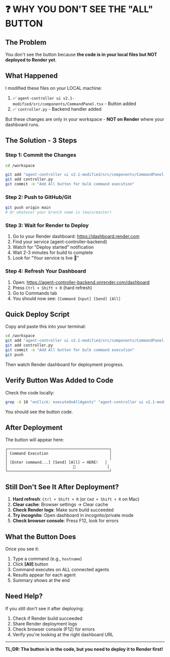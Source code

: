 # ❓ WHY YOU DON'T SEE THE "ALL" BUTTON

## The Problem

You don't see the button because **the code is in your local files but NOT deployed to Render yet**.

## What Happened

I modified these files on your LOCAL machine:
1. ✅ `agent-controller ui v2.1-modified/src/components/CommandPanel.tsx` - Button added
2. ✅ `controller.py` - Backend handler added

But these changes are only in your workspace - **NOT on Render** where your dashboard runs.

## The Solution - 3 Steps

### Step 1: Commit the Changes

```bash
cd /workspace

git add "agent-controller ui v2.1-modified/src/components/CommandPanel.tsx"
git add controller.py
git commit -m "Add All button for bulk command execution"
```

### Step 2: Push to GitHub/Git

```bash
git push origin main
# Or whatever your branch name is (main/master)
```

### Step 3: Wait for Render to Deploy

1. Go to your Render dashboard: https://dashboard.render.com
2. Find your service (agent-controller-backend)
3. Watch for "Deploy started" notification
4. Wait 2-3 minutes for build to complete
5. Look for "Your service is live 🎉"

### Step 4: Refresh Your Dashboard

1. Open: https://agent-controller-backend.onrender.com/dashboard
2. Press `Ctrl + Shift + R` (hard refresh)
3. Go to Commands tab
4. You should now see: `[Command Input] [Send] [All]`

## Quick Deploy Script

Copy and paste this into your terminal:

```bash
cd /workspace
git add "agent-controller ui v2.1-modified/src/components/CommandPanel.tsx"
git add controller.py
git commit -m "Add All button for bulk command execution"
git push
```

Then watch Render dashboard for deployment progress.

## Verify Button Was Added to Code

Check the code locally:

```bash
grep -A 10 "onClick: executeOnAllAgents" "agent-controller ui v2.1-modified/src/components/CommandPanel.tsx"
```

You should see the button code.

## After Deployment

The button will appear here:

```
┌─────────────────────────────────────────────┐
│ Command Execution                           │
│                                             │
│ [Enter command...] [Send] [All] ← HERE!   │
│                             👥              │
└─────────────────────────────────────────────┘
```

## Still Don't See It After Deployment?

1. **Hard refresh**: `Ctrl + Shift + R` (or `Cmd + Shift + R` on Mac)
2. **Clear cache**: Browser settings → Clear cache
3. **Check Render logs**: Make sure build succeeded
4. **Try incognito**: Open dashboard in incognito/private mode
5. **Check browser console**: Press F12, look for errors

## What the Button Does

Once you see it:
1. Type a command (e.g., `hostname`)
2. Click **[All]** button
3. Command executes on ALL connected agents
4. Results appear for each agent
5. Summary shows at the end

## Need Help?

If you still don't see it after deploying:
1. Check if Render build succeeded
2. Share Render deployment logs
3. Check browser console (F12) for errors
4. Verify you're looking at the right dashboard URL

---

**TL;DR: The button is in the code, but you need to deploy it to Render first!**
